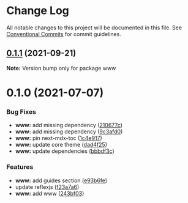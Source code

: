 # Change Log

All notable changes to this project will be documented in this file.
See [Conventional Commits](https://conventionalcommits.org) for commit guidelines.

## [0.1.1](https://github.com/shadcn/next-mdx/compare/www@0.1.0...www@0.1.1) (2021-09-21)

**Note:** Version bump only for package www





# 0.1.0 (2021-07-07)


### Bug Fixes

* **www:** add missing dependency ([210677c](https://github.com/shadcn/next-mdx/commit/210677c2cc81f18996f4c0972b9a2c7c69afd69a))
* **www:** add missing dependency ([9c3afd0](https://github.com/shadcn/next-mdx/commit/9c3afd003b049190858b90e70bb1b25c73067580))
* **www:** pin next-mdx-toc ([1c4e917](https://github.com/shadcn/next-mdx/commit/1c4e917c32393f77649551706abd26b9c0b37dfe))
* **www:** update core theme ([dad4f25](https://github.com/shadcn/next-mdx/commit/dad4f253784ea0c10dc5879dda2e2c86aee87614))
* **www:** update dependencies ([bbbdf3c](https://github.com/shadcn/next-mdx/commit/bbbdf3c6555ecc069cee5b6380fcbe1d5b95e3e8))


### Features

* **www:** add guides section ([e93b6fe](https://github.com/shadcn/next-mdx/commit/e93b6fea894727612eac40dfd07001f831da51b2))
* update reflexjs ([f23a7a6](https://github.com/shadcn/next-mdx/commit/f23a7a6ad21f95e4d5d13e1295ffb7d9db30aa65))
* **www:** add www ([243bf03](https://github.com/shadcn/next-mdx/commit/243bf0358f80c3a4dc5f32cb70f2127cbe5dba0e))
